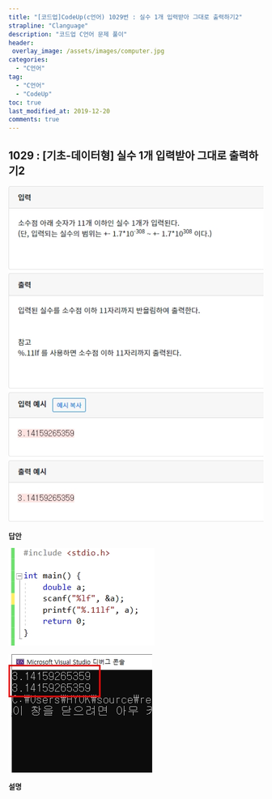 ```yaml
---
title: "[코드업]CodeUp(c언어) 1029번 : 실수 1개 입력받아 그대로 출력하기2"
strapline: "Clanguage"
description: "코드업 C언어 문제 풀이"
header:
 overlay_image: /assets/images/computer.jpg
categories:
  - "C언어"
tag:
  - "C언어"
  - "CodeUp"
toc: true
last_modified_at: 2019-12-20
comments: true
---
```


## 1029 : [기초-데이터형] 실수 1개 입력받아 그대로 출력하기2

![c1029](/assets/images/c1029.jpg)

**답안**<br>

![c1029](/assets/images/c1029-2.jpg)

![c1029](/assets/images/c1029-1.jpg)

**설명**







